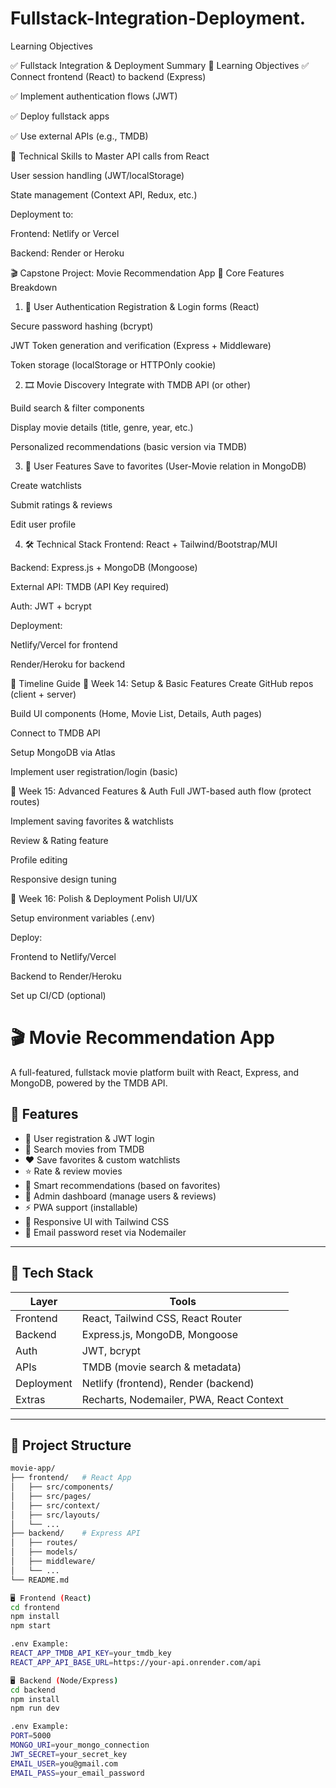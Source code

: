 # Fullstack-Integration-Deployment.
Learning Objectives

✅ Fullstack Integration & Deployment Summary
🎯 Learning Objectives
✅ Connect frontend (React) to backend (Express)

✅ Implement authentication flows (JWT)

✅ Deploy fullstack apps

✅ Use external APIs (e.g., TMDB)

🧠 Technical Skills to Master
API calls from React

User session handling (JWT/localStorage)

State management (Context API, Redux, etc.)

Deployment to:

Frontend: Netlify or Vercel

Backend: Render or Heroku

🎬 Capstone Project: Movie Recommendation App
🌟 Core Features Breakdown
1. 🔐 User Authentication
 Registration & Login forms (React)

 Secure password hashing (bcrypt)

 JWT Token generation and verification (Express + Middleware)

 Token storage (localStorage or HTTPOnly cookie)

2. 🎞️ Movie Discovery
 Integrate with TMDB API (or other)

 Build search & filter components

 Display movie details (title, genre, year, etc.)

 Personalized recommendations (basic version via TMDB)

3. 🙋 User Features
 Save to favorites (User-Movie relation in MongoDB)

 Create watchlists

 Submit ratings & reviews

 Edit user profile

4. 🛠️ Technical Stack
Frontend: React + Tailwind/Bootstrap/MUI

Backend: Express.js + MongoDB (Mongoose)

External API: TMDB (API Key required)

Auth: JWT + bcrypt

Deployment:

 Netlify/Vercel for frontend

 Render/Heroku for backend

📅 Timeline Guide
🔧 Week 14: Setup & Basic Features
 Create GitHub repos (client + server)

 Build UI components (Home, Movie List, Details, Auth pages)

 Connect to TMDB API

 Setup MongoDB via Atlas

 Implement user registration/login (basic)

🔐 Week 15: Advanced Features & Auth
 Full JWT-based auth flow (protect routes)

 Implement saving favorites & watchlists

 Review & Rating feature

 Profile editing

 Responsive design tuning

🚀 Week 16: Polish & Deployment
 Polish UI/UX

 Setup environment variables (.env)

 Deploy:

 Frontend to Netlify/Vercel

 Backend to Render/Heroku

 Set up CI/CD (optional)

# 🎬 Movie Recommendation App

A full-featured, fullstack movie platform built with React, Express, and MongoDB, powered by the TMDB API.


## 🚀 Features

- 🔐 User registration & JWT login
- 🔎 Search movies from TMDB
- ❤️ Save favorites & custom watchlists
- ⭐ Rate & review movies
- 🧠 Smart recommendations (based on favorites)
- 🔐 Admin dashboard (manage users & reviews)
- ⚡ PWA support (installable)
- 📱 Responsive UI with Tailwind CSS
- 📧 Email password reset via Nodemailer

---

## 🧰 Tech Stack

| Layer     | Tools                                 |
|-----------|----------------------------------------|
| Frontend  | React, Tailwind CSS, React Router      |
| Backend   | Express.js, MongoDB, Mongoose          |
| Auth      | JWT, bcrypt                            |
| APIs      | TMDB (movie search & metadata)         |
| Deployment| Netlify (frontend), Render (backend)   |
| Extras    | Recharts, Nodemailer, PWA, React Context |

---

## 📂 Project Structure

```bash
movie-app/
├── frontend/   # React App
│   ├── src/components/
│   ├── src/pages/
│   ├── src/context/
│   ├── src/layouts/
│   └── ...
├── backend/    # Express API
│   ├── routes/
│   ├── models/
│   ├── middleware/
│   └── ...
└── README.md

🖥 Frontend (React)
cd frontend
npm install
npm start

.env Example:
REACT_APP_TMDB_API_KEY=your_tmdb_key
REACT_APP_API_BASE_URL=https://your-api.onrender.com/api

🖥 Backend (Node/Express)
cd backend
npm install
npm run dev

.env Example:
PORT=5000
MONGO_URI=your_mongo_connection
JWT_SECRET=your_secret_key
EMAIL_USER=you@gmail.com
EMAIL_PASS=your_email_password



